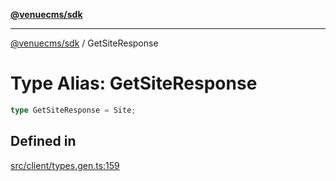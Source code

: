 [**@venuecms/sdk**](../Index.md)

***

[@venuecms/sdk](../Index.md) / GetSiteResponse

# Type Alias: GetSiteResponse

```ts
type GetSiteResponse = Site;
```

## Defined in

[src/client/types.gen.ts:159](https://github.com/venuecms/sdk/blob/7553f2f1dfb552861476dc6bc82e87fac13c2999/src/client/types.gen.ts#L159)
